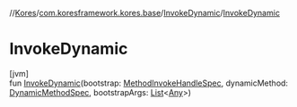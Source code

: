 //[Kores](../../../index.md)/[com.koresframework.kores.base](../index.md)/[InvokeDynamic](index.md)/[InvokeDynamic](-invoke-dynamic.md)

# InvokeDynamic

[jvm]\
fun [InvokeDynamic](-invoke-dynamic.md)(bootstrap: [MethodInvokeHandleSpec](../../com.koresframework.kores.common/-method-invoke-handle-spec/index.md), dynamicMethod: [DynamicMethodSpec](../../com.koresframework.kores.common/-dynamic-method-spec/index.md), bootstrapArgs: [List](https://kotlinlang.org/api/latest/jvm/stdlib/kotlin.collections/-list/index.html)<[Any](https://kotlinlang.org/api/latest/jvm/stdlib/kotlin/-any/index.html)>)
